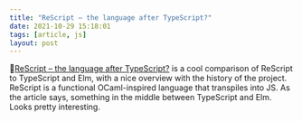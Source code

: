 ```yaml
---
title: "ReScript – the language after TypeScript?"
date: 2021-10-29 15:18:01
tags: [article, js]
layout: post
---
```


📄[ReScript – the language after TypeScript?](https://blog.codecentric.de/en/2021/01/rescript-compare-typescript-elm/) is a cool comparison of ReScript to TypeScript and Elm, with a nice overview with the history of the project. ReScript is a functional OCaml-inspired language that transpiles into JS. As the article says, something in the middle between TypeScript and Elm. Looks pretty interesting.
